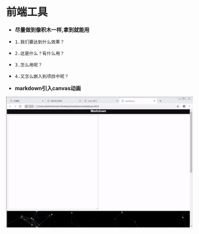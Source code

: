 # 前端工具
- **尽量做到像积木一样,拿到就能用**
- `1.我们要达到什么效果？`
- `2.这是什么？有什么用？`
- `3.怎么用呢？`
- `4.又怎么嵌入到项目中呢？`

- **markdown引入canvas动画**

![image](https://github.com/LahmYing/front-end-tools/blob/master/images/markdown%E5%BC%95%E5%85%A5canvas%E5%8A%A8%E7%94%BB.gif)
